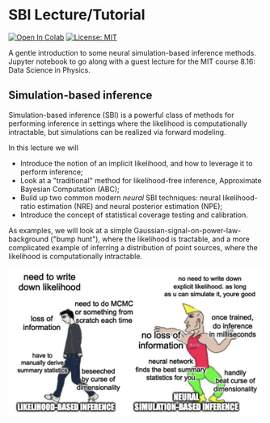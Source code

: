 # SBI Lecture/Tutorial

[![Open In Colab](https://colab.research.google.com/assets/colab-badge.svg)](https://colab.research.google.com/github/smsharma/sbi-lecture-mit/blob/main/tutorial.ipynb)
[![License: MIT](https://img.shields.io/badge/License-MIT-red.svg)](https://opensource.org/licenses/MIT)

A gentle introduction to some neural simulation-based inference methods. Jupyter notebook to go along with a guest lecture for the MIT course 8.16: Data Science in Physics.

## Simulation-based inference

Simulation-based inference (SBI) is a powerful class of methods for performing inference in settings where the likelihood is computationally intractable, but simulations can be realized via forward modeling. 

In this lecture we will
- Introduce the notion of an implicit likelihood, and how to leverage it to perform inference;
- Look at a "traditional" method for likelihood-free inference, Approximate Bayesian Computation (ABC);
- Build up two common modern _neural_ SBI techniques: neural likelihood-ratio estimation (NRE) and neural posterior estimation (NPE);
- Introduce the concept of statistical coverage testing and calibration.

As examples, we will look at a simple Gaussian-signal-on-power-law-background ("bump hunt"), where the likelihood is tractable, and a more complicated example of inferring a distribution of point sources, where the likelihood is computationally intractable.

![Header image.](assets/header.png)